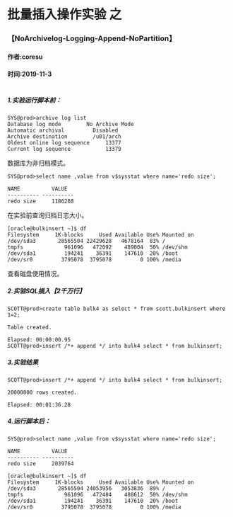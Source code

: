 # 批量插入操作实验  之
### 【NoArchivelog-Logging-Append-NoPartition】
#### 作者:coresu  
#### 时间:2019-11-3  
#  


##### 1.实验运行脚本前：
```
SYS@prod>archive log list
Database log mode        No Archive Mode
Automatic archival         Disabled
Archive destination        /u01/arch
Oldest online log sequence     13377
Current log sequence           13379
```
数据库为非归档模式。

```
SYS@prod>select name ,value from v$sysstat where name='redo size';

NAME          VALUE
---------- ----------
redo size     1186288
```
在实验前查询归档日志大小。

```
[oracle@bulkinsert ~]$ df
Filesystem     1K-blocks     Used Available Use% Mounted on
/dev/sda3       28565504 22429628   4678164  83% /
tmpfs             961096   472092    489004  50% /dev/shm
/dev/sda1         194241    36391    147610  20% /boot
/dev/sr0         3795078  3795078         0 100% /media
```
查看磁盘使用情况。



##### 2.实验SQL插入【2千万行】
```
SCOTT@prod>create table bulk4 as select * from scott.bulkinsert where 1=2;

Table created.

Elapsed: 00:00:00.95
SCOTT@prod>insert /*+ append */ into bulk4 select * from bulkinsert;
```



##### 3.实验结果
```
SCOTT@prod>insert /*+ append */ into bulk4 select * from bulkinsert;

20000000 rows created.

Elapsed: 00:01:36.28
```


##### 4.运行脚本后：   
```
SYS@prod>select name ,value from v$sysstat where name='redo size';

NAME          VALUE
---------- ----------
redo size     2039764
```  


```
[oracle@bulkinsert ~]$ df
Filesystem     1K-blocks     Used Available Use% Mounted on
/dev/sda3       28565504 24053956   3053836  89% /
tmpfs             961096   472484    488612  50% /dev/shm
/dev/sda1         194241    36391    147610  20% /boot
/dev/sr0         3795078  3795078         0 100% /media
```



